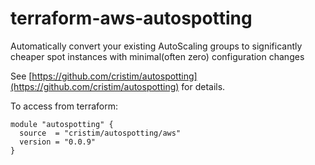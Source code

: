 # terraform-aws-autospotting
Automatically convert your existing AutoScaling groups to significantly cheaper spot instances with minimal(often zero) configuration changes


See [https://github.com/cristim/autospotting](https://github.com/cristim/autospotting) for details.

To access from terraform:

```
module "autospotting" {
  source  = "cristim/autospotting/aws"
  version = "0.0.9"
}
```
